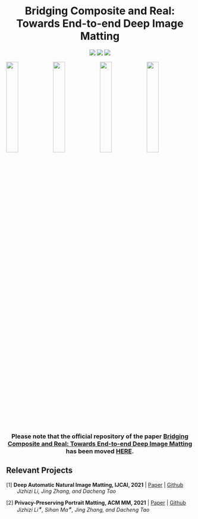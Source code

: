 <h1 align="center">
Bridging Composite and Real: Towards End-to-end Deep Image Matting</h1>

<p align="center">
<a href="https://arxiv.org/pdf/2010.16188.pdf"><img src="https://img.shields.io/badge/arXiv-Paper-success.svg" ></a>
<a href="https://colab.research.google.com/drive/1EaQ5h4u9Q_MmDSFTDmFG0ZOeSsFuRTsJ?usp=sharing"><img src="https://colab.research.google.com/assets/colab-badge.svg"></a>
<a href="https://github.com/JizhiziLi/GFM"><img src="https://img.shields.io/static/v1?label=Code&message=Github&color=important"></a>
</p>


<img src="demo/gfm/spring.gif" width="25%"><img src="demo/gfm/summer.gif" width="25%"><img src="demo/gfm/autumn.gif" width="25%"><img src="demo/gfm/winter.gif" width="25%">


<h3 align="center">Please note that the official repository of the paper  <a href="https://arxiv.org/pdf/2010.16188.pdf">Bridging Composite and Real: Towards End-to-end Deep Image Matting</a> has been moved <a href="https://github.com/JizhiziLi/GFM">HERE</a>.</h3>



## Relevant Projects

[1] <strong>Deep Automatic Natural Image Matting, IJCAI, 2021</strong> | [Paper](https://www.ijcai.org/proceedings/2021/0111.pdf) | [Github](https://github.com/JizhiziLi/AIM)
<br><em>&ensp; &ensp; &ensp;Jizhizi Li, Jing Zhang, and Dacheng Tao</em>

[2] <strong>Privacy-Preserving Portrait Matting, ACM MM, 2021</strong> | [Paper](https://arxiv.org/pdf/2104.14222.pdf) | [Github](https://github.com/JizhiziLi/P3M)
<br><em>&ensp; &ensp; &ensp;Jizhizi Li<sup>&#8727;</sup>, Sihan Ma<sup>&#8727;</sup>, Jing Zhang, and Dacheng Tao</em>
